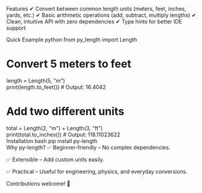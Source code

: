 Features
✔ Convert between common length units (meters, feet, inches, yards, etc.)
✔ Basic arithmetic operations (add, subtract, multiply lengths)
✔ Clean, intuitive API with zero dependencies
✔ Type hints for better IDE support

Quick Example
python
from py_length import Length  

# Convert 5 meters to feet  
length = Length(5, "m")  
print(length.to_feet())  # Output: 16.4042  

# Add two different units  
total = Length(2, "m") + Length(3, "ft")  
print(total.to_inches())  # Output: 118.11023622  
Installation
bash
pip install py-length  
Why py-length?
✅ Beginner-friendly – No complex dependencies.

✅ Extensible – Add custom units easily.

✅ Practical – Useful for engineering, physics, and everyday conversions.

Contributions welcome! 🚀
